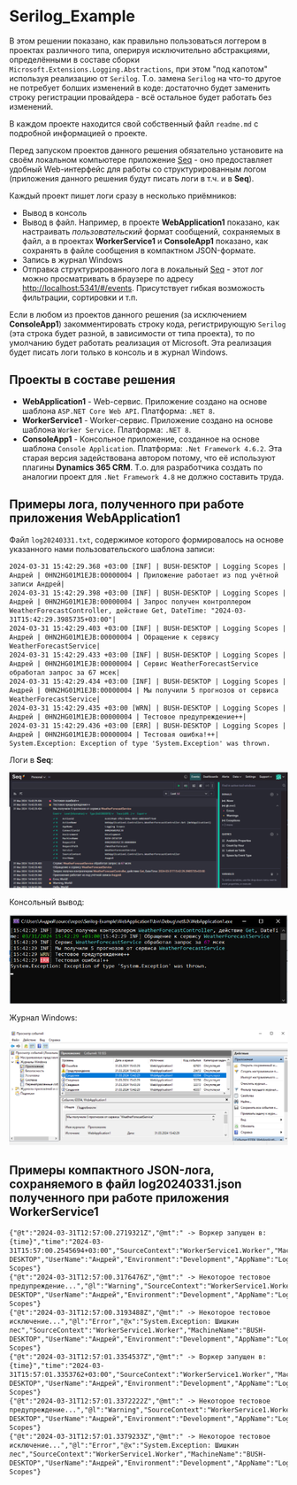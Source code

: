 
# Serilog_Example

В этом решении показано, как правильно пользоваться логгером в проектах различного типа,
оперируя исключительно абстракциями, определёнными в составе сборки `Microsoft.Extensions.Logging.Abstractions`,
при этом "под капотом" используя реализацию от `Serilog`. Т.о. замена `Serilog` на что-то
другое не потребует болших изменений в коде: достаточно будет заменить строку регистрации
провайдера - всё остальное будет работать без изменений.

В каждом проекте находится свой собственный файл `readme.md` с подробной информацией о проекте.

Перед запуском проектов данного решения обязательно установите на своём локальном компьютере
приложение [Seq](https://datalust.co/seq) - оно предоставляет удобный Web-интерфейс для работы
со структурированным логом (приложения данного решения будут писать логи в т.ч. и в **Seq**).

Каждый проект пишет логи сразу в несколько приёмников:

  * Вывод в консоль
  * Вывод в файл. Например, в проекте **WebApplication1** показано, как настраивать _пользовательский_
	формат сообщений, сохраняемых в файл, а в проектах **WorkerService1** и **ConsoleApp1** показано,
	как сохранять в файле сообщения в компактном JSON-формате.
  * Запись в журнал Windows
  * Отправка структурированного лога в локальный [Seq](https://datalust.co/seq) - этот лог можно
	просматривать в браузере по адресу <http://localhost:5341/#/events>. Присутствует гибкая возможость
	фильтрации, сортировки и т.п.

Если в любом из проектов данного решения (за исключением **ConsoleApp1**) закомментировать строку кода,
регистрирующую `Serilog` (эта строка будет разной, в зависимости от типа проекта), то по умолчанию будет
работать реализация от Microsoft. Эта реализация будет писать логи только в консоль и в журнал Windows.

## Проекты в составе решения

  * **WebApplication1** - Web-сервис. Приложение создано на основе шаблона `ASP.NET Core Web API`. Платформа: `.NET 8`.
  * **WorkerService1** - Worker-сервис. Приложение создано на основе шаблона `Worker Service`. Платформа: `.NET 8`.
  * **ConsoleApp1** - Консольное приложение, созданное на основе шаблона `Console Application`. Платформа: `.Net Framework 4.6.2`. Эта
    старая версия задействована автором потому, что её используют плагины **Dynamics 365 CRM**. Т.о. для разработчика создать по
	аналогии проект для `.Net Framework 4.8` не должно составить труда.

## Примеры лога, полученного при работе приложения WebApplication1

Файл `log20240331.txt`, содержимое которого формировалось на основе указанного нами пользовательского шаблона записи:

```
2024-03-31 15:42:29.368 +03:00 [INF] | BUSH-DESKTOP | Logging Scopes | Андрей | 0HN2HG01M1EJB:00000004 | Приложение работает из под учётной записи Андрей|
2024-03-31 15:42:29.398 +03:00 [INF] | BUSH-DESKTOP | Logging Scopes | Андрей | 0HN2HG01M1EJB:00000004 | Запрос получен контроллером WeatherForecastController, действие Get, DateTime: "2024-03-31T15:42:29.3985735+03:00"|
2024-03-31 15:42:29.403 +03:00 [INF] | BUSH-DESKTOP | Logging Scopes | Андрей | 0HN2HG01M1EJB:00000004 | Обращение к сервису WeatherForecastService|
2024-03-31 15:42:29.433 +03:00 [INF] | BUSH-DESKTOP | Logging Scopes | Андрей | 0HN2HG01M1EJB:00000004 | Сервис WeatherForecastService обработал запрос за 67 мсек|
2024-03-31 15:42:29.434 +03:00 [INF] | BUSH-DESKTOP | Logging Scopes | Андрей | 0HN2HG01M1EJB:00000004 | Мы получили 5 прогнозов от сервиса WeatherForecastService|
2024-03-31 15:42:29.435 +03:00 [WRN] | BUSH-DESKTOP | Logging Scopes | Андрей | 0HN2HG01M1EJB:00000004 | Тестовое предупреждение++|
2024-03-31 15:42:29.436 +03:00 [ERR] | BUSH-DESKTOP | Logging Scopes | Андрей | 0HN2HG01M1EJB:00000004 | Тестовая ошибка!++|
System.Exception: Exception of type 'System.Exception' was thrown.
```

Логи в **Seq**:

![seq](./images/seq.png)

Консольный вывод:

![console](./images/console.png)

Журнал Windows:

![eventlog](./images/eventlog.png)

## Примеры компактного JSON-лога, сохраняемого в файл log20240331.json полученного при работе приложения WorkerService1

```
{"@t":"2024-03-31T12:57:00.2719321Z","@mt":" -> Воркер запущен в: {time}","time":"2024-03-31T15:57:00.2545694+03:00","SourceContext":"WorkerService1.Worker","MachineName":"BUSH-DESKTOP","UserName":"Андрей","Environment":"Development","AppName":"Logging Scopes"}
{"@t":"2024-03-31T12:57:00.3176476Z","@mt":" -> Некоторое тестовое предупреждение...","@l":"Warning","SourceContext":"WorkerService1.Worker","MachineName":"BUSH-DESKTOP","UserName":"Андрей","Environment":"Development","AppName":"Logging Scopes"}
{"@t":"2024-03-31T12:57:00.3193488Z","@mt":" -> Некоторое тестовое исключение...","@l":"Error","@x":"System.Exception: Шишкин лес","SourceContext":"WorkerService1.Worker","MachineName":"BUSH-DESKTOP","UserName":"Андрей","Environment":"Development","AppName":"Logging Scopes"}
{"@t":"2024-03-31T12:57:01.3354537Z","@mt":" -> Воркер запущен в: {time}","time":"2024-03-31T15:57:01.3353762+03:00","SourceContext":"WorkerService1.Worker","MachineName":"BUSH-DESKTOP","UserName":"Андрей","Environment":"Development","AppName":"Logging Scopes"}
{"@t":"2024-03-31T12:57:01.3372222Z","@mt":" -> Некоторое тестовое предупреждение...","@l":"Warning","SourceContext":"WorkerService1.Worker","MachineName":"BUSH-DESKTOP","UserName":"Андрей","Environment":"Development","AppName":"Logging Scopes"}
{"@t":"2024-03-31T12:57:01.3379233Z","@mt":" -> Некоторое тестовое исключение...","@l":"Error","@x":"System.Exception: Шишкин лес","SourceContext":"WorkerService1.Worker","MachineName":"BUSH-DESKTOP","UserName":"Андрей","Environment":"Development","AppName":"Logging Scopes"}
```